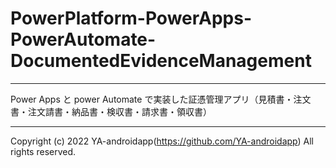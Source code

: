 # PowerPlatform-PowerApps-PowerAutomate-DocumentedEvidenceManagement

---

Power Apps と power Automate で実装した証憑管理アプリ（見積書・注文書・注文請書・納品書・検収書・請求書・領収書）

---

Copyright (c) 2022 YA-androidapp(https://github.com/YA-androidapp) All rights reserved.
